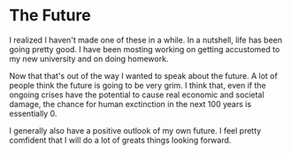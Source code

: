 # The Future

I realized I haven't made one of these in a while. In a nutshell, life has been
going pretty good. I have been mosting working on getting accustomed to my new
university and on doing homework.

Now that that's out of the way I wanted to speak about the future. A lot of
people think the future is going to be very grim. I think that, even if the
ongoing crises have the potential to cause real economic and societal damage,
the chance for human exctinction in the next 100 years is essentially 0.

I generally also have a positive outlook of my own future. I feel pretty
comfident that I will do a lot of greats things looking forward.
